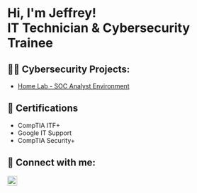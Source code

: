 <h1>Hi, I'm Jeffrey! <br/>IT Technician & Cybersecurity Trainee</a>

<h2>👨‍💻 Cybersecurity Projects:</h2>

- [Home Lab - SOC Analyst Environment](https://github.com/jeffreyortiz/SOC-Home-Lab)

<h2>📄 Certifications</h2>

- CompTIA ITF+
- Google IT Support
- CompTIA Security+


<h2> 🤳 Connect with me:</h2>

[<img align="left" alt="JeffreyOrtiz | LinkedIn" width="22px" src="https://cdn.jsdelivr.net/npm/simple-icons@v3/icons/linkedin.svg" />][linkedin]

[linkedin]: https://linkedin.com/in/jeffreyortizit

<!--
**jeffreyortiz/jeffreyortiz** is a ✨ _special_ ✨ repository because its `README.md` (this file) appears on your GitHub profile.

Here are some ideas to get you started:

- 🔭 I’m currently working on ...
- 🌱 I’m currently learning ...
- 👯 I’m looking to collaborate on ...
- 🤔 I’m looking for help with ...
- 💬 Ask me about ...
- 📫 How to reach me: ...
- 😄 Pronouns: ...
- ⚡ Fun fact: ...
-->
